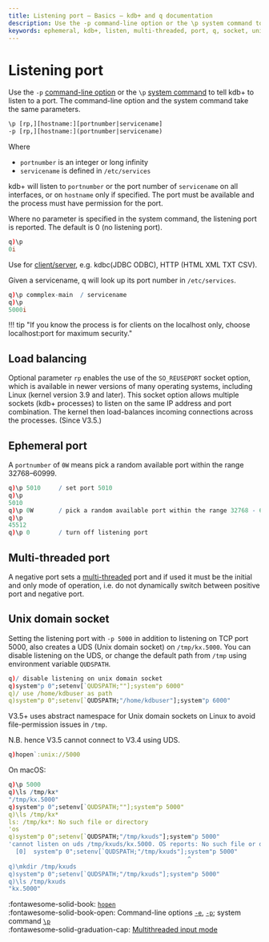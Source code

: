 ```yaml
---
title: Listening port – Basics – kdb+ and q documentation
description: Use the -p command-line option or the \p system command to tell kdb+ to listen to a port. The command-line option and the system command take the same parameters and have the same syntax and semantics.
keywords: ephemeral, kdb+, listen, multi-threaded, port, q, socket, unix
---
```

# Listening port



Use the `-p` [command-line option](cmdline.md) or the `\p` [system command](syscmds.md) to tell kdb+ to listen to a port. The command-line option and the system command take the same parameters.

```txt
\p [rp,][hostname:][portnumber|servicename]
-p [rp,][hostname:](portnumber|servicename)
```

Where

-   `portnumber` is an integer or long infinity
-   `servicename` is defined in `/etc/services`

kdb+ will listen to `portnumber` or the port number of `servicename` on all interfaces, or on `hostname` only if specified.
The port must be available and the process must have permission for the port.

Where no parameter is specified in the system command, the listening port is reported.
The default is 0 (no listening port).

```q
q)\p
0i
```

Use for [client/server](../kb/client-server.md), e.g. kdbc(JDBC ODBC), HTTP (HTML XML TXT CSV).

Given a servicename, q will look up its port number in `/etc/services`.

```q
q)\p commplex-main  / servicename
q)\p
5000i
```

!!! tip "If you know the process is for clients on the localhost only, choose localhost:port for maximum security."


## Load balancing

Optional parameter `rp` enables the use of the `SO_REUSEPORT` socket option, which is available in newer versions of many operating systems, including Linux (kernel version 3.9 and later). This socket option allows multiple sockets (kdb+ processes) to listen on the same IP address and port combination. The kernel then load-balances incoming connections across the processes. (Since V3.5.)


## Ephemeral port

A `portnumber` of `0W` means pick a random available port within the range 32768–60999.

```q
q)\p 5010     / set port 5010
q)\p
5010
q)\p 0W       / pick a random available port within the range 32768 - 60999
q)\p
45512
q)\p 0        / turn off listening port
```


## Multi-threaded port

A negative port sets a [multi-threaded](../basics/peach.md) port and if used it must be the initial and only mode of operation, i.e. do not dynamically switch between positive port and negative port.


## Unix domain socket

Setting the listening port with `-p 5000`  in addition to listening on TCP port 5000, also creates a UDS (Unix domain socket) on `/tmp/kx.5000`.
You can disable listening on the UDS, or change the default path from `/tmp` using environment variable `QUDSPATH`.

```q
q)/ disable listening on unix domain socket
q)system"p 0";setenv[`QUDSPATH;""];system"p 6000"
q)/ use /home/kdbuser as path
q)system"p 0";setenv[`QUDSPATH;"/home/kdbuser"];system"p 6000"
```

V3.5+ uses abstract namespace for Unix domain sockets on Linux to avoid file-permission issues in `/tmp`.

N.B. hence V3.5 cannot connect to V3.4 using UDS.

```q
q)hopen`:unix://5000
```

On macOS:

```q
q)\p 5000
q)\ls /tmp/kx*
"/tmp/kx.5000"
q)system"p 0";setenv[`QUDSPATH;""];system"p 5000"
q)\ls /tmp/kx*
ls: /tmp/kx*: No such file or directory
'os
q)system"p 0";setenv[`QUDSPATH;"/tmp/kxuds"];system"p 5000"
'cannot listen on uds /tmp/kxuds/kx.5000. OS reports: No such file or directory
  [0]  system"p 0";setenv[`QUDSPATH;"/tmp/kxuds"];system"p 5000"
                                                  ^
q)\mkdir /tmp/kxuds
q)system"p 0";setenv[`QUDSPATH;"/tmp/kxuds"];system"p 5000"
q)\ls /tmp/kxuds
"kx.5000"
```

:fontawesome-solid-book:
[`hopen`](../ref/hopen.md)
<br>
:fontawesome-solid-book-open:
Command-line options [`-e`](cmdline.md#-e-tls-server-mode),
[`-p`](cmdline.md#-p-listening-port); 
system command [`\p`](syscmds.md#p-listening-port)
<br>
:fontawesome-solid-graduation-cap:
[Multithreaded input mode](../kb/multithreaded-input.md)
